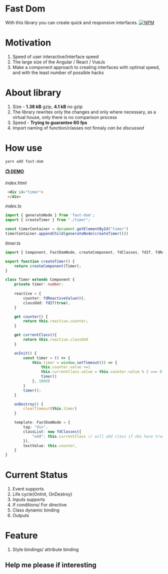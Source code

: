 # Fast Dom
With this library you can create quick and responsive interfaces.
[![NPM](https://nodei.co/npm/fast-dom.png?downloads=true&downloadRank=true&stars=true)](https://nodei.co/npm/fast-dom/)

# Motivation
1. Speed of user interactive/Interface speed
2. The large size of the Angular / React / VueJs
3. Make a component approach to creating interfaces with optimal speed, and with the least number of possible hacks

# About library
1. Size - **1.38 kB**  gzip, **4.1 kB** no gzip
2. The library rewrites only the changes and only where necessary, as a virtual house, only there is no comparison process
3. Speed - **Trying to guarantee 60 fps**
4. Import naming of function/classes not finnaly *can be discussed*

# How use
```bash
yarn add fast-dom
```

**[📺 DEMO](https://pxyup.github.io/FastDom/)**

*index.html*
```html
 <div id="timer">
 </div>
```
*index.ts*
```ts
import { generateNode } from 'fast-dom';
import { createTimer } from "./timer";

const timerContainer = document.getElementById("timer")
timerContainer.appendChild(generateNode(createTimer()))
```

*timer.ts*
```ts
import { Component, FastDomNode, createComponent, fdClasses, fdIf, fdReactiveValue } from "fast-dom";

export function createTimer() {
    return createComponent(Timer);
}

class Timer extends Component {
    private timer: number;
    
    reactive = {
        counter: fdReactiveValue(0),
        classOdd: fdIf(true),
    }

    get counter() {
        return this.reactive.counter;
    }

    get currentClass(){
        return this.reactive.classOdd
    }

    onInit() {
        const timer = () => {
            this.timer = window.setTimeout(() => {
                this.counter.value +=1
                this.currentClass.value = this.counter.value % 2 === 0 ? true : false 
                timer()
            }, 1000)
        } 
        timer();
    }

    onDestroy() {
        clearTimeout(this.timer)
    }

    template: FastDomNode = {
        tag: "div",
        classList: new fdClasses({
            "odd": this.currentClass // will add class if obs have true/value
        }),
        textValue: this.counter,
    }
}
```

# Current Status
1. Event supports
2. Life cycle(OnInit, OnDestroy)
3. Inputs supports
4. If conditions/ For directive
5. Class dynamic binding
6. Outputs
 
# Feature
1. Style bindings/ attribute binding

## Help me please if interesting
